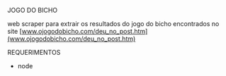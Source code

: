 JOGO DO BICHO

web scraper para extrair os resultados do jogo do bicho encontrados no site [www.ojogodobicho.com/deu_no_post.htm](www.ojogodobicho.com/deu_no_post.htm)

REQUERIMENTOS

* node



